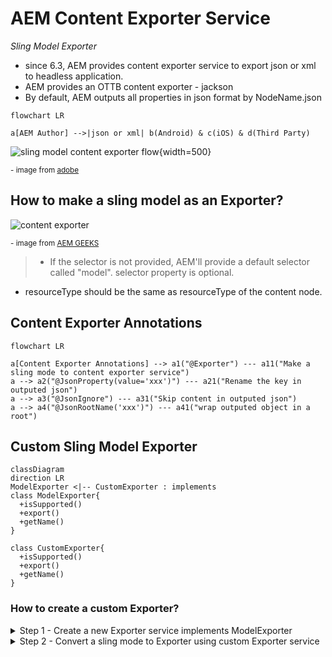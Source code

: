 # AEM Content Exporter Service

*Sling Model Exporter*

- since 6.3, AEM provides content exporter service to export json or xml to headless application. 
- AEM provides an OTTB content exporter - jackson 
- By default, AEM outputs all properties in json format by NodeName.json


```mermaid
flowchart LR

a[AEM Author] -->|json or xml| b(Android) & c(iOS) & d(Third Party)

```
![sling model content exporter flow](/assets/img/aem/sling-model-exporter-request-flow.png){width=500}
<p><sup>- image from <a href="https://experienceleague.adobe.com/docs/experience-manager-learn/foundation/development/understand-sling-model-exporter.html?lang=en" target="_blank">adobe</a></sup></p>

## How to make a sling model as an Exporter?
![content exporter](/assets/img/aem/content-exporter-1.png)
<p><sup>- image from <a href="https://www.youtube.com/c/AEMGeeks" target="_blank">AEM GEEKS</a></sup></p>

 
> - If the selector is not provided, AEM'll provide a default selector called "model". selector property is optional.
- resourceType should be the same as resourceType of the content node.

## Content Exporter Annotations 
```mermaid
flowchart LR

a[Content Exporter Annotations] --> a1("@Exporter") --- a11("Make a sling mode to content exporter service")
a --> a2("@JsonProperty(value='xxx')") --- a21("Rename the key in outputed json")
a --> a3("@JsonIgnore") --- a31("Skip content in outputed json")
a --> a4("@JsonRootName('xxx')") --- a41("wrap outputed object in a root")
```

## Custom Sling Model Exporter
```mermaid
classDiagram
direction LR
ModelExporter <|-- CustomExporter : implements
class ModelExporter{
  +isSupported()
  +export()
  +getName()
}

class CustomExporter{
  +isSupported()
  +export()
  +getName()
}
```

### How to create a custom Exporter?

<details>
<summary>Step 1 - Create a new Exporter service implements ModelExporter</summary>

<p class="call-out-2"><a href="https://www.javatpoint.com/jaxb-tutorial" target="_blank">JAXB</a> is used for XML</p> 

```java

@Component(service = ModelExporter.class)
public class XmlExporter implements ModelExporter {
  @Override
  public boolean isSupported(Class<?> clazz) {
    return true;
  }

  @Override
  public <T> T export(Object model, Class<T> clazz, Map<String, String> options) throws ExportException {
    ....
  }

  @Override
  public String getName() {
    return "customExporterName";
  }
}
```
</details>

<details>
<summary>Step 2 - Convert a sling mode to Exporter using custom Exporter service</summary>

```java
@Model(
        adaptables = Resource.class,
        adapters = IAdminXML.class,
        resourceType = "htlblog/admin/list",
        defaultInjectionStrategy = DefaultInjectionStrategy.OPTIONAL
)
@Exporter(name = "customExporterName", extensions = "xml", selector = "geeks",
        options = {
                @ExporterOption(name = "SerializationFeature.WRAP_ROOT_VALUE", value = "true")
        }
)
@XmlRootElement(name = "admin")
public class IAdminXML {
  @ValueMapValue
  @XmlElement
  String title;

  @ValueMapValue
  @XmlElement
  String description;

  public String getTitle() { return title; }

  public String getDescription() { return description; }
}

```
</details>




